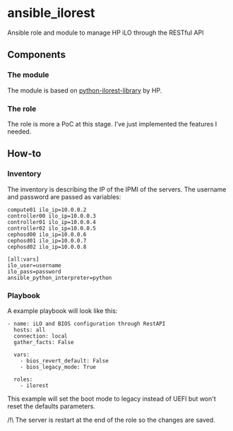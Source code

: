 # ansible_ilorest
Ansible role and module to manage HP iLO through the RESTful API

## Components

### The module
The module is based on [python-ilorest-library](https://github.com/HewlettPackard/python-ilorest-library) by HP.

### The role
The role is more a PoC at this stage. I've just implemented the features I needed.

## How-to

### Inventory
The inventory is describing the IP of the IPMI of the servers. The username and password are passed as variables:
```compute00 ilo_ip=10.0.0.1
compute01 ilo_ip=10.0.0.2
controller00 ilo_ip=10.0.0.3
controller01 ilo_ip=10.0.0.4
controller02 ilo_ip=10.0.0.5
cephosd00 ilo_ip=10.0.0.6
cephosd01 ilo_ip=10.0.0.7
cephosd02 ilo_ip=10.0.0.8

[all:vars]
ilo_user=username
ilo_pass=password
ansible_python_interpreter=python
```

### Playbook
A example playbook will look like this:
```---
- name: iLO and BIOS configuration through RestAPI
  hosts: all
  connection: local
  gather_facts: False

  vars:
    - bios_revert_default: False
    - bios_legacy_mode: True

  roles:
    - ilorest
```
This example will set the boot mode to legacy instead of UEFI but won't reset the defaults parameters.

/!\ The server is restart at the end of the role so the changes are saved.

